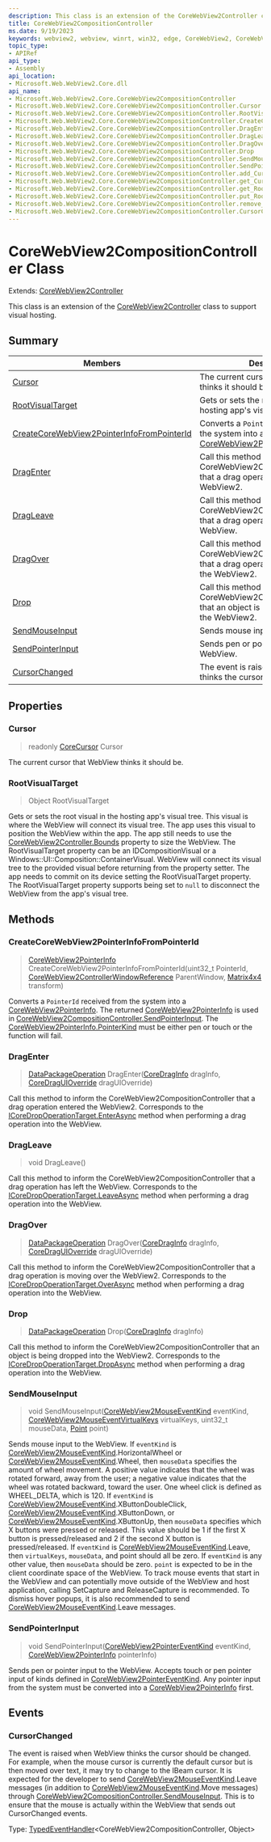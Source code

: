 ```yaml
---
description: This class is an extension of the CoreWebView2Controller class to support visual hosting.
title: CoreWebView2CompositionController
ms.date: 9/19/2023
keywords: webview2, webview, winrt, win32, edge, CoreWebView2, CoreWebView2Controller, browser control, edge html, CoreWebView2CompositionController
topic_type:
- APIRef
api_type:
- Assembly
api_location:
- Microsoft.Web.WebView2.Core.dll
api_name:
- Microsoft.Web.WebView2.Core.CoreWebView2CompositionController
- Microsoft.Web.WebView2.Core.CoreWebView2CompositionController.Cursor
- Microsoft.Web.WebView2.Core.CoreWebView2CompositionController.RootVisualTarget
- Microsoft.Web.WebView2.Core.CoreWebView2CompositionController.CreateCoreWebView2PointerInfoFromPointerId
- Microsoft.Web.WebView2.Core.CoreWebView2CompositionController.DragEnter
- Microsoft.Web.WebView2.Core.CoreWebView2CompositionController.DragLeave
- Microsoft.Web.WebView2.Core.CoreWebView2CompositionController.DragOver
- Microsoft.Web.WebView2.Core.CoreWebView2CompositionController.Drop
- Microsoft.Web.WebView2.Core.CoreWebView2CompositionController.SendMouseInput
- Microsoft.Web.WebView2.Core.CoreWebView2CompositionController.SendPointerInput
- Microsoft.Web.WebView2.Core.CoreWebView2CompositionController.add_CursorChanged
- Microsoft.Web.WebView2.Core.CoreWebView2CompositionController.get_Cursor
- Microsoft.Web.WebView2.Core.CoreWebView2CompositionController.get_RootVisualTarget
- Microsoft.Web.WebView2.Core.CoreWebView2CompositionController.put_RootVisualTarget
- Microsoft.Web.WebView2.Core.CoreWebView2CompositionController.remove_CursorChanged
- Microsoft.Web.WebView2.Core.CoreWebView2CompositionController.CursorChanged
---
```


# CoreWebView2CompositionController Class

Extends: [CoreWebView2Controller](corewebview2controller.md)



This class is an extension of the [CoreWebView2Controller](corewebview2controller.md) class to support visual hosting.

## Summary

Members|Description
--|--
[Cursor](#cursor) | The current cursor that WebView thinks it should be.
[RootVisualTarget](#rootvisualtarget) | Gets or sets the root visual in the hosting app's visual tree.
[CreateCoreWebView2PointerInfoFromPointerId](#createcorewebview2pointerinfofrompointerid) | Converts a `PointerId` received from the system into a [CoreWebView2PointerInfo](corewebview2pointerinfo.md).
[DragEnter](#dragenter) | Call this method to inform the CoreWebView2CompositionController that a drag operation entered the WebView2.
[DragLeave](#dragleave) | Call this method to inform the CoreWebView2CompositionController that a drag operation has left the WebView.
[DragOver](#dragover) | Call this method to inform the CoreWebView2CompositionController that a drag operation is moving over the WebView2.
[Drop](#drop) | Call this method to inform the CoreWebView2CompositionController that an object is being dropped into the WebView2.
[SendMouseInput](#sendmouseinput) | Sends mouse input to the WebView.
[SendPointerInput](#sendpointerinput) | Sends pen or pointer input to the WebView.
[CursorChanged](#cursorchanged) | The event is raised when WebView thinks the cursor should be changed.

## Properties

### Cursor

> readonly  [CoreCursor](/uwp/api/Windows.UI.Core.CoreCursor) Cursor

The current cursor that WebView thinks it should be.

### RootVisualTarget

>  Object RootVisualTarget

Gets or sets the root visual in the hosting app's visual tree.
This visual is where the WebView will connect its visual tree. The app uses this visual to position the WebView within the app. The app still needs to use the [CoreWebView2Controller.Bounds](corewebview2controller.md#bounds) property to size the WebView. The RootVisualTarget property can be an IDCompositionVisual or a Windows::UI::Composition::ContainerVisual. WebView will connect its visual tree to the provided visual before returning from the property setter. The app needs to commit on its device setting the RootVisualTarget property. The RootVisualTarget property supports being set to `null` to disconnect the WebView from the app's visual tree.



## Methods

### CreateCoreWebView2PointerInfoFromPointerId

> [CoreWebView2PointerInfo](corewebview2pointerinfo.md) CreateCoreWebView2PointerInfoFromPointerId(uint32_t PointerId, [CoreWebView2ControllerWindowReference](corewebview2controllerwindowreference.md) ParentWindow, [Matrix4x4](/uwp/api/Windows.Foundation.Numerics.Matrix4x4) transform)

Converts a `PointerId` received from the system into a [CoreWebView2PointerInfo](corewebview2pointerinfo.md).
The returned [CoreWebView2PointerInfo](corewebview2pointerinfo.md) is used in [CoreWebView2CompositionController.SendPointerInput](corewebview2compositioncontroller.md#sendpointerinput). The [CoreWebView2PointerInfo.PointerKind](corewebview2pointerinfo.md#pointerkind) must be either pen or touch or the function will fail.



### DragEnter

> [DataPackageOperation](/uwp/api/Windows.ApplicationModel.DataTransfer.DataPackageOperation) DragEnter([CoreDragInfo](/uwp/api/Windows.ApplicationModel.DataTransfer.DragDrop.Core.CoreDragInfo) dragInfo, [CoreDragUIOverride](/uwp/api/Windows.ApplicationModel.DataTransfer.DragDrop.Core.CoreDragUIOverride) dragUIOverride)

Call this method to inform the CoreWebView2CompositionController that a drag operation entered the WebView2.
Corresponds to the [ICoreDropOperationTarget.EnterAsync](/uwp/api/windows.applicationmodel.datatransfer.dragdrop.core.icoredropoperationtarget.enterasync) method when performing a drag operation into the WebView.



### DragLeave

> void DragLeave()

Call this method to inform the CoreWebView2CompositionController that a drag operation has left the WebView.
Corresponds to the [ICoreDropOperationTarget.LeaveAsync](/uwp/api/windows.applicationmodel.datatransfer.dragdrop.core.icoredropoperationtarget.leaveasync) method when performing a drag operation into the WebView.



### DragOver

> [DataPackageOperation](/uwp/api/Windows.ApplicationModel.DataTransfer.DataPackageOperation) DragOver([CoreDragInfo](/uwp/api/Windows.ApplicationModel.DataTransfer.DragDrop.Core.CoreDragInfo) dragInfo, [CoreDragUIOverride](/uwp/api/Windows.ApplicationModel.DataTransfer.DragDrop.Core.CoreDragUIOverride) dragUIOverride)

Call this method to inform the CoreWebView2CompositionController that a drag operation is moving over the WebView2.
Corresponds to the [ICoreDropOperationTarget.OverAsync](/uwp/api/windows.applicationmodel.datatransfer.dragdrop.core.icoredropoperationtarget.overasync) method when performing a drag operation into the WebView.



### Drop

> [DataPackageOperation](/uwp/api/Windows.ApplicationModel.DataTransfer.DataPackageOperation) Drop([CoreDragInfo](/uwp/api/Windows.ApplicationModel.DataTransfer.DragDrop.Core.CoreDragInfo) dragInfo)

Call this method to inform the CoreWebView2CompositionController that an object is being dropped into the WebView2.
Corresponds to the [ICoreDropOperationTarget.DropAsync](/uwp/api/windows.applicationmodel.datatransfer.dragdrop.core.icoredropoperationtarget.dropasync) method when performing a drag operation into the WebView.



### SendMouseInput

> void SendMouseInput([CoreWebView2MouseEventKind](corewebview2mouseeventkind.md) eventKind, [CoreWebView2MouseEventVirtualKeys](corewebview2mouseeventvirtualkeys.md) virtualKeys, uint32_t mouseData, [Point](/uwp/api/Windows.Foundation.Point) point)

Sends mouse input to the WebView.
If `eventKind` is [CoreWebView2MouseEventKind](corewebview2mouseeventkind.md).HorizontalWheel or [CoreWebView2MouseEventKind](corewebview2mouseeventkind.md).Wheel, then `mouseData` specifies the amount of wheel movement.
A positive value indicates that the wheel was rotated forward, away from the user; a negative value indicates that the wheel was rotated backward, toward the user. One wheel click is defined as WHEEL_DELTA, which is 120. If `eventKind` is [CoreWebView2MouseEventKind](corewebview2mouseeventkind.md).XButtonDoubleClick, [CoreWebView2MouseEventKind](corewebview2mouseeventkind.md).XButtonDown, or [CoreWebView2MouseEventKind](corewebview2mouseeventkind.md).XButtonUp, then `mouseData` specifies which X buttons were pressed or released. This value should be 1 if the first X button is pressed/released and 2 if the second X button is pressed/released. If `eventKind` is [CoreWebView2MouseEventKind](corewebview2mouseeventkind.md).Leave, then `virtualKeys`, `mouseData`, and point should all be zero. If `eventKind` is any other value, then `mouseData` should be zero. `point` is expected to be in the client coordinate space of the WebView. To track mouse events that start in the WebView and can potentially move outside of the WebView and host application, calling SetCapture and ReleaseCapture is recommended. To dismiss hover popups, it is also recommended to send [CoreWebView2MouseEventKind](corewebview2mouseeventkind.md).Leave messages.



### SendPointerInput

> void SendPointerInput([CoreWebView2PointerEventKind](corewebview2pointereventkind.md) eventKind, [CoreWebView2PointerInfo](corewebview2pointerinfo.md) pointerInfo)

Sends pen or pointer input to the WebView.
Accepts touch or pen pointer input of kinds defined in [CoreWebView2PointerEventKind](corewebview2pointereventkind.md).
Any pointer input from the system must be converted into a [CoreWebView2PointerInfo](corewebview2pointerinfo.md) first.




## Events

### CursorChanged

The event is raised when WebView thinks the cursor should be changed.
For example, when the mouse cursor is currently the default cursor but is then moved over text, it may try to change to the IBeam cursor.
It is expected for the developer to send [CoreWebView2MouseEventKind](corewebview2mouseeventkind.md).Leave messages (in addition to [CoreWebView2MouseEventKind](corewebview2mouseeventkind.md).Move messages) through [CoreWebView2CompositionController.SendMouseInput](corewebview2compositioncontroller.md#sendmouseinput). This is to ensure that the mouse is actually within the WebView that sends out CursorChanged events.

Type: [TypedEventHandler](/uwp/api/Windows.Foundation.TypedEventHandler-2)&lt;CoreWebView2CompositionController, Object&gt;

